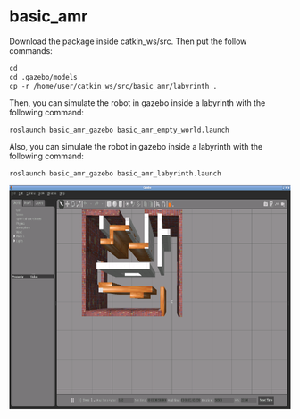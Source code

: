 # basic_amr

 Download the package inside catkin_ws/src. Then put the follow commands:

 ```
 cd
 cd .gazebo/models
 cp -r /home/user/catkin_ws/src/basic_amr/labyrinth .
 ```

 Then, you can simulate the robot in gazebo inside a labyrinth with the following command:

 ```
 roslaunch basic_amr_gazebo basic_amr_empty_world.launch
 ```

 Also, you can simulate the robot in gazebo inside a labyrinth with the following command:

 ```
 roslaunch basic_amr_gazebo basic_amr_labyrinth.launch
 ```

 <img src="https://github.com/ALxander19/basic_amr/blob/melodic-devel/basic_amr_inside_labyrinth.png" width="800" height="400">
